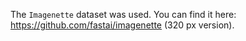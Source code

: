 The `Imagenette` dataset was used. You can find it here: https://github.com/fastai/imagenette (320 px version). 
